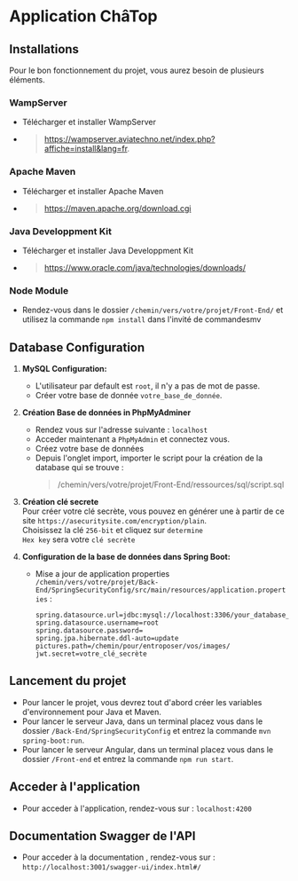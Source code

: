 # Application ChâTop

## Installations
Pour le bon fonctionnement du projet, vous aurez besoin de plusieurs éléments.
   ### WampServer
   - Télécharger et installer WampServer
   - > https://wampserver.aviatechno.net/index.php?affiche=install&lang=fr.
   
   ### Apache Maven
   - Télécharger et installer Apache Maven
   - > https://maven.apache.org/download.cgi
   
   ### Java Developpment Kit
   - Télécharger et installer Java Developpment Kit
   - > https://www.oracle.com/java/technologies/downloads/

   ### Node Module
   - Rendez-vous dans le dossier `/chemin/vers/votre/projet/Front-End/` et utilisez la commande `npm install` dans l'invité de commandesmv

## Database Configuration

1. **MySQL Configuration:**

   - L'utilisateur par default est `root`, il n'y a pas de mot de passe.
   - Créer votre base de donnée `votre_base_de_donnée`.

2. **Création Base de données in PhpMyAdminer**

   - Rendez vous sur l'adresse suivante : `localhost`
   - Acceder maintenant a `PhpMyAdmin` et connectez vous.
   - Créez votre base de données
   - Depuis l'onglet import, importer le script pour la création de la database qui se trouve :
     > /chemin/vers/votre/projet/Front-End/ressources/sql/script.sql

3. **Création clé secrete**  
   Pour créer votre clé secrète, vous pouvez en générer une à partir de ce site `https://asecuritysite.com/encryption/plain`.  
   Choisissez la clé `256-bit` et cliquez sur `determine`  
   `Hex key` sera votre `clé secrète`  

4. **Configuration de la base de données dans Spring Boot:** 
   - Mise a jour de application properties `/chemin/vers/votre/projet/Back-End/SpringSecurityConfig/src/main/resources/application.properties` :
     ```properties
     spring.datasource.url=jdbc:mysql://localhost:3306/your_database_name
     spring.datasource.username=root
     spring.datasource.password=
     spring.jpa.hibernate.ddl-auto=update
     pictures.path=/chemin/pour/entroposer/vos/images/
     jwt.secret=votre_clé_secrète
     ```

## Lancement du projet

- Pour lancer le projet, vous devrez tout d'abord créer les variables d'environnement pour Java et Maven.  
- Pour lancer le serveur Java, dans un terminal placez vous dans le dossier `/Back-End/SpringSecurityConfig` et entrez la commande `mvn spring-boot:run`.  
- Pour lancer le serveur Angular, dans un terminal placez vous dans le dossier `/Front-end` et entrez la commande `npm run start`.


## Acceder à l'application

- Pour acceder à l'application, rendez-vous sur : `localhost:4200`

## Documentation Swagger de l'API

- Pour acceder à la documentation , rendez-vous sur : `http://localhost:3001/swagger-ui/index.html#/`
